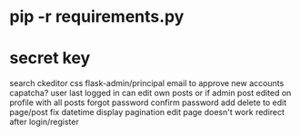 # pip -r requirements.py
# secret key

search
ckeditor css
flask-admin/principal
email to approve new accounts
capatcha?
user
    last logged in
    can edit own posts or if admin
    post edited on 
    profile with all posts
    forgot password
    confirm password
add delete to edit page/post
fix datetime display
pagination
edit page doesn't work
redirect after login/register

